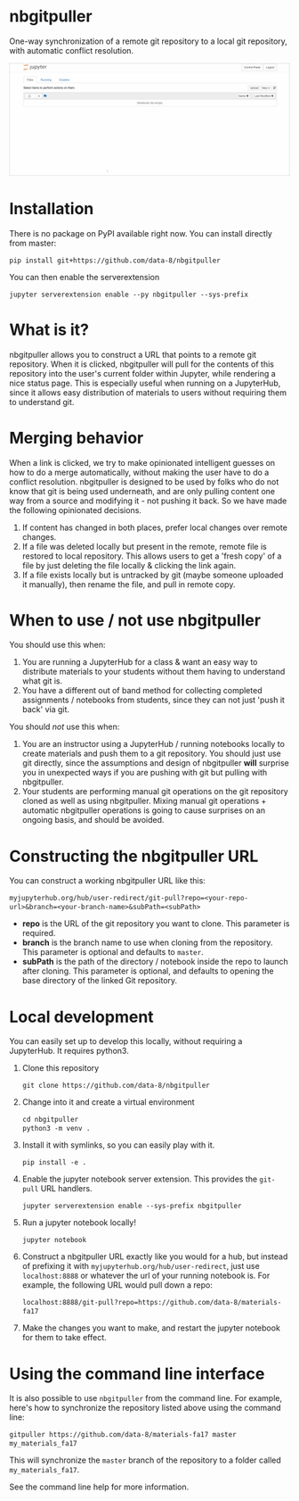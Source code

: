 # nbgitpuller

One-way synchronization of a remote git repository to a local git repository,
with automatic conflict resolution.

![nbgitpuller demo](doc/nbpuller.gif)

# Installation

There is no package on PyPI available right now. You can install directly from master:

    pip install git+https://github.com/data-8/nbgitpuller

You can then enable the serverextension

    jupyter serverextension enable --py nbgitpuller --sys-prefix

# What is it?

nbgitpuller allows you to construct a URL that points to a remote git repository.
When it is clicked, nbgitpuller will pull for the contents of this repository
into the user's current folder within Jupyter, while rendering a nice status page.
This is especially useful when running on a JupyterHub, since it allows easy distribution
of materials to users without requiring them to understand git.

# Merging behavior

When a link is clicked, we try to make opinionated intelligent guesses on how to
do a merge automatically, without making the user have to do a conflict resolution.
nbgitpuller is designed to be used by folks who do not know that git is being used
underneath, and are only pulling content one way from a source and modifying it -
not pushing it back.
So we have made the following opinionated decisions.


1. If content has changed in both places, prefer local changes over remote changes.
2. If a file was deleted locally but present in the remote, remote file is restored
   to local repository. This allows users to get a 'fresh copy' of a file by
   just deleting the file locally & clicking the link again.
3. If a file exists locally but is untracked by git (maybe someone uploaded it manually),
   then rename the file, and pull in remote copy.

# When to use / not use nbgitpuller

You should use this when:

1. You are running a JupyterHub for a class & want an easy way to distribute materials to
   your students without them having to understand what git is.
2. You have a different out of band method for collecting completed assignments / notebooks
   from students, since they can not just 'push it back' via git.

You should *not* use this when:

1. You are an instructor using a JupyterHub / running notebooks locally to create materials
   and push them to a git repository. You should just use git directly, since the assumptions
   and design of nbgitpuller **will** surprise you in unexpected ways if you are pushing with
   git but pulling with nbgitpuller.
2. Your students are performing manual git operations on the git repository cloned as well as
   using nbgitpuller. Mixing manual git operations + automatic nbgitpuller operations is going
   to cause surprises on an ongoing basis, and should be avoided.

# Constructing the nbgitpuller URL

You can construct a working nbgitpuller URL like this:

```
myjupyterhub.org/hub/user-redirect/git-pull?repo=<your-repo-url>&branch=<your-branch-name>&subPath=<subPath>
```

- **repo** is the URL of the git repository you want to clone. This parameter is required.
- **branch** is the branch name to use when cloning from the repository.
  This parameter is optional and defaults to `master`.
- **subPath** is the path of the directory / notebook inside the repo to launch after cloning.
  This parameter is optional, and defaults to opening the base directory of the linked Git repository.

# Local development

You can easily set up to develop this locally, without requiring a JupyterHub. It requires python3.

1. Clone this repository
   ```
   git clone https://github.com/data-8/nbgitpuller
   ```

2. Change into it and create a virtual environment
   ```
   cd nbgitpuller
   python3 -m venv .
   ```

3. Install it with symlinks, so you can easily play with it.
   ```
   pip install -e .
   ```
4. Enable the jupyter notebook server extension. This provides the `git-pull` URL handlers.
   ```
   jupyter serverextension enable --sys-prefix nbgitpuller
   ```
5. Run a jupyter notebook locally!
   ```
   jupyter notebook
   ```
6. Construct a nbgitpuller URL exactly like you would for a hub, but instead of prefixing it
   with `myjupyterhub.org/hub/user-redirect`, just use `localhost:8888` or whatever the
   url of your running notebook is. For example, the following URL would pull down a repo:
   ```
   localhost:8888/git-pull?repo=https://github.com/data-8/materials-fa17
   ```
7. Make the changes you want to make, and restart the jupyter notebook for them to take effect.

# Using the command line interface

It is also possible to use `nbgitpuller` from the command line. For example,
here's how to synchronize the repository listed above using the command line:

```
gitpuller https://github.com/data-8/materials-fa17 master my_materials_fa17
```

This will synchronize the `master` branch of the repository to a folder
called `my_materials_fa17`.

See the command line help for more information.
